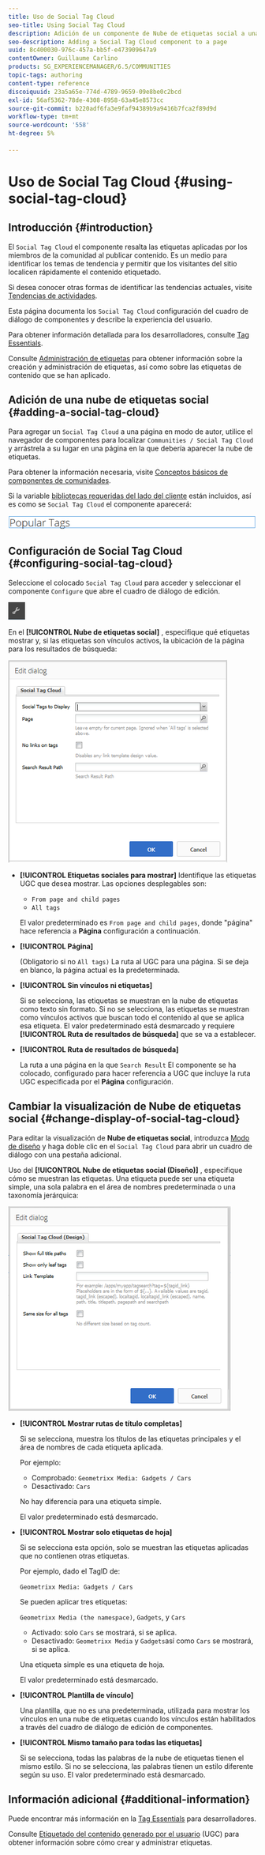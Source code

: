 ```yaml
---
title: Uso de Social Tag Cloud
seo-title: Using Social Tag Cloud
description: Adición de un componente de Nube de etiquetas social a una página
seo-description: Adding a Social Tag Cloud component to a page
uuid: 8c400030-976c-457a-bb5f-e473909647a9
contentOwner: Guillaume Carlino
products: SG_EXPERIENCEMANAGER/6.5/COMMUNITIES
topic-tags: authoring
content-type: reference
discoiquuid: 23a5a65e-774d-4789-9659-09e8be0c2bcd
exl-id: 56af5362-78de-4308-8958-63a45e8573cc
source-git-commit: b220adf6fa3e9faf94389b9a9416b7fca2f89d9d
workflow-type: tm+mt
source-wordcount: '558'
ht-degree: 5%

---
```


# Uso de Social Tag Cloud {#using-social-tag-cloud}

## Introducción {#introduction}

El `Social Tag Cloud` el componente resalta las etiquetas aplicadas por los miembros de la comunidad al publicar contenido. Es un medio para identificar los temas de tendencia y permitir que los visitantes del sitio localicen rápidamente el contenido etiquetado.

Si desea conocer otras formas de identificar las tendencias actuales, visite [Tendencias de actividades](trends.md).

Esta página documenta los `Social Tag Cloud` configuración del cuadro de diálogo de componentes y describe la experiencia del usuario.

Para obtener información detallada para los desarrolladores, consulte [Tag Essentials](tag.md).

Consulte [Administración de etiquetas](../../help/sites-administering/tags.md) para obtener información sobre la creación y administración de etiquetas, así como sobre las etiquetas de contenido que se han aplicado.

## Adición de una nube de etiquetas social {#adding-a-social-tag-cloud}

Para agregar un `Social Tag Cloud` a una página en modo de autor, utilice el navegador de componentes para localizar `Communities / Social Tag Cloud` y arrástrela a su lugar en una página en la que debería aparecer la nube de etiquetas.

Para obtener la información necesaria, visite [Conceptos básicos de componentes de comunidades](basics.md).

Si la variable [bibliotecas requeridas del lado del cliente](tag.md#essentials-for-client-side) están incluidos, así es como se `Social Tag Cloud` el componente aparecerá:

![social-tag](assets/social-tag.png)

## Configuración de Social Tag Cloud {#configuring-social-tag-cloud}

Seleccione el colocado `Social Tag Cloud` para acceder y seleccionar el componente `Configure` que abre el cuadro de diálogo de edición.

![configurar](assets/configure-new.png)

En el **[!UICONTROL Nube de etiquetas social]** , especifique qué etiquetas mostrar y, si las etiquetas son vínculos activos, la ubicación de la página para los resultados de búsqueda:

![social-tag-cloud](assets/social-tag-cloud.png)

* **[!UICONTROL Etiquetas sociales para mostrar]**
Identifique las etiquetas UGC que desea mostrar. Las opciones desplegables son:

   * `From page and child pages`
   * `All tags`

   El valor predeterminado es `From page and child pages`, donde &quot;página&quot; hace referencia a **Página** configuración a continuación.

* **[!UICONTROL Página]**

   (Obligatorio si no `All tags)` La ruta al UGC para una página. Si se deja en blanco, la página actual es la predeterminada.

* **[!UICONTROL Sin vínculos ni etiquetas]**

   Si se selecciona, las etiquetas se muestran en la nube de etiquetas como texto sin formato. Si no se selecciona, las etiquetas se muestran como vínculos activos que buscan todo el contenido al que se aplica esa etiqueta. El valor predeterminado está desmarcado y requiere **[!UICONTROL Ruta de resultados de búsqueda]** que se va a establecer.

* **[!UICONTROL Ruta de resultados de búsqueda]**

   La ruta a una página en la que `Search Result` El componente se ha colocado, configurado para hacer referencia a UGC que incluye la ruta UGC especificada por el **Página** configuración.

## Cambiar la visualización de Nube de etiquetas social {#change-display-of-social-tag-cloud}

Para editar la visualización de **Nube de etiquetas social**, introduzca [Modo de diseño](../../help/sites-authoring/default-components-designmode.md) y haga doble clic en el `Social Tag Cloud` para abrir un cuadro de diálogo con una pestaña adicional.

Uso del **[!UICONTROL Nube de etiquetas social (Diseño)]** , especifique cómo se muestran las etiquetas. Una etiqueta puede ser una etiqueta simple, una sola palabra en el área de nombres predeterminada o una taxonomía jerárquica:

![social-tag-cloud-design](assets/social-tag-cloud-design.png)

* **[!UICONTROL Mostrar rutas de título completas]**

   Si se selecciona, muestra los títulos de las etiquetas principales y el área de nombres de cada etiqueta aplicada.

   Por ejemplo:

   * Comprobado: `Geometrixx Media: Gadgets / Cars`
   * Desactivado: `Cars`

   No hay diferencia para una etiqueta simple.

   El valor predeterminado está desmarcado.

* **[!UICONTROL Mostrar solo etiquetas de hoja]**

   Si se selecciona esta opción, solo se muestran las etiquetas aplicadas que no contienen otras etiquetas.

   Por ejemplo, dado el TagID de:

   `Geometrixx Media: Gadgets / Cars`

   Se pueden aplicar tres etiquetas:

   `Geometrixx Media (the namespace)`, `Gadgets`, y `Cars`

   * Activado: solo `Cars` se mostrará, si se aplica.
   * Desactivado: `Geometrixx Media` y `Gadgets`así como `Cars` se mostrará, si se aplica.

   Una etiqueta simple es una etiqueta de hoja.

   El valor predeterminado está desmarcado.

* **[!UICONTROL Plantilla de vínculo]**

   Una plantilla, que no es una predeterminada, utilizada para mostrar los vínculos en una nube de etiquetas cuando los vínculos están habilitados a través del cuadro de diálogo de edición de componentes.

* **[!UICONTROL Mismo tamaño para todas las etiquetas]**

   Si se selecciona, todas las palabras de la nube de etiquetas tienen el mismo estilo. Si no se selecciona, las palabras tienen un estilo diferente según su uso. El valor predeterminado está desmarcado.

## Información adicional {#additional-information}

Puede encontrar más información en la [Tag Essentials](tag.md) para desarrolladores.

Consulte [Etiquetado del contenido generado por el usuario](tag-ugc.md) (UGC) para obtener información sobre cómo crear y administrar etiquetas.
